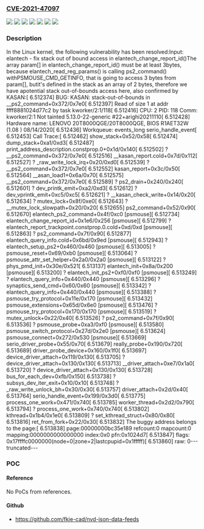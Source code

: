 ### [CVE-2021-47097](https://cve.mitre.org/cgi-bin/cvename.cgi?name=CVE-2021-47097)
![](https://img.shields.io/static/v1?label=Product&message=Linux&color=blue)
![](https://img.shields.io/static/v1?label=Version&message=&color=brightgreen)
![](https://img.shields.io/static/v1?label=Version&message=5.11%20&color=brightgreen)
![](https://img.shields.io/static/v1?label=Version&message=9e4815cf178561104881e5d687ef69396aca1c8d%20&color=brightgreen)
![](https://img.shields.io/static/v1?label=Version&message=dde807b4a44273fa5f62c0cb308295e6d6642550%20&color=brightgreen)
![](https://img.shields.io/static/v1?label=Version&message=e4c9062717feda88900b566463228d1c4910af6d%20&color=brightgreen)
![](https://img.shields.io/static/v1?label=Vulnerability&message=n%2Fa&color=blue)

### Description

In the Linux kernel, the following vulnerability has been resolved:Input: elantech - fix stack out of bound access in elantech_change_report_id()The array param[] in elantech_change_report_id() must be at least 3bytes, because elantech_read_reg_params() is calling ps2_command() withPSMOUSE_CMD_GETINFO, that is going to access 3 bytes from param[], butit's defined in the stack as an array of 2 bytes, therefore we have apotential stack out-of-bounds access here, also confirmed by KASAN:[    6.512374] BUG: KASAN: stack-out-of-bounds in __ps2_command+0x372/0x7e0[    6.512397] Read of size 1 at addr ffff8881024d77c2 by task kworker/2:1/118[    6.512416] CPU: 2 PID: 118 Comm: kworker/2:1 Not tainted 5.13.0-22-generic #22+arighi20211110[    6.512428] Hardware name: LENOVO 20T8000QGE/20T8000QGE, BIOS R1AET32W (1.08 ) 08/14/2020[    6.512436] Workqueue: events_long serio_handle_event[    6.512453] Call Trace:[    6.512462]  show_stack+0x52/0x58[    6.512474]  dump_stack+0xa1/0xd3[    6.512487]  print_address_description.constprop.0+0x1d/0x140[    6.512502]  ? __ps2_command+0x372/0x7e0[    6.512516]  __kasan_report.cold+0x7d/0x112[    6.512527]  ? _raw_write_lock_irq+0x20/0xd0[    6.512539]  ? __ps2_command+0x372/0x7e0[    6.512552]  kasan_report+0x3c/0x50[    6.512564]  __asan_load1+0x6a/0x70[    6.512575]  __ps2_command+0x372/0x7e0[    6.512589]  ? ps2_drain+0x240/0x240[    6.512601]  ? dev_printk_emit+0xa2/0xd3[    6.512612]  ? dev_vprintk_emit+0xc5/0xc5[    6.512621]  ? __kasan_check_write+0x14/0x20[    6.512634]  ? mutex_lock+0x8f/0xe0[    6.512643]  ? __mutex_lock_slowpath+0x20/0x20[    6.512655]  ps2_command+0x52/0x90[    6.512670]  elantech_ps2_command+0x4f/0xc0 [psmouse][    6.512734]  elantech_change_report_id+0x1e6/0x256 [psmouse][    6.512799]  ? elantech_report_trackpoint.constprop.0.cold+0xd/0xd [psmouse][    6.512863]  ? ps2_command+0x7f/0x90[    6.512877]  elantech_query_info.cold+0x6bd/0x9ed [psmouse][    6.512943]  ? elantech_setup_ps2+0x460/0x460 [psmouse][    6.513005]  ? psmouse_reset+0x69/0xb0 [psmouse][    6.513064]  ? psmouse_attr_set_helper+0x2a0/0x2a0 [psmouse][    6.513122]  ? phys_pmd_init+0x30e/0x521[    6.513137]  elantech_init+0x8a/0x200 [psmouse][    6.513200]  ? elantech_init_ps2+0xf0/0xf0 [psmouse][    6.513249]  ? elantech_query_info+0x440/0x440 [psmouse][    6.513296]  ? synaptics_send_cmd+0x60/0x60 [psmouse][    6.513342]  ? elantech_query_info+0x440/0x440 [psmouse][    6.513388]  ? psmouse_try_protocol+0x11e/0x170 [psmouse][    6.513432]  psmouse_extensions+0x65d/0x6e0 [psmouse][    6.513476]  ? psmouse_try_protocol+0x170/0x170 [psmouse][    6.513519]  ? mutex_unlock+0x22/0x40[    6.513526]  ? ps2_command+0x7f/0x90[    6.513536]  ? psmouse_probe+0xa3/0xf0 [psmouse][    6.513580]  psmouse_switch_protocol+0x27d/0x2e0 [psmouse][    6.513624]  psmouse_connect+0x272/0x530 [psmouse][    6.513669]  serio_driver_probe+0x55/0x70[    6.513679]  really_probe+0x190/0x720[    6.513689]  driver_probe_device+0x160/0x1f0[    6.513697]  device_driver_attach+0x119/0x130[    6.513705]  ? device_driver_attach+0x130/0x130[    6.513713]  __driver_attach+0xe7/0x1a0[    6.513720]  ? device_driver_attach+0x130/0x130[    6.513728]  bus_for_each_dev+0xfb/0x150[    6.513738]  ? subsys_dev_iter_exit+0x10/0x10[    6.513748]  ? _raw_write_unlock_bh+0x30/0x30[    6.513757]  driver_attach+0x2d/0x40[    6.513764]  serio_handle_event+0x199/0x3d0[    6.513775]  process_one_work+0x471/0x740[    6.513785]  worker_thread+0x2d2/0x790[    6.513794]  ? process_one_work+0x740/0x740[    6.513802]  kthread+0x1b4/0x1e0[    6.513809]  ? set_kthread_struct+0x80/0x80[    6.513816]  ret_from_fork+0x22/0x30[    6.513832] The buggy address belongs to the page:[    6.513838] page:00000000bc35e189 refcount:0 mapcount:0 mapping:0000000000000000 index:0x0 pfn:0x1024d7[    6.513847] flags: 0x17ffffc0000000(node=0|zone=2|lastcpupid=0x1fffff)[    6.513860] raw: 0---truncated---

### POC

#### Reference
No PoCs from references.

#### Github
- https://github.com/fkie-cad/nvd-json-data-feeds


